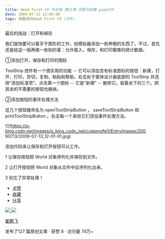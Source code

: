 ```yaml
---
title: Head First C# 中文版 第12章 回顾与前瞻 page559
date: 2009-07-13 12:05:00
tags: 我翻译的Head First C#（习作）
---
```

最后的挑战：打开和保存

  

我们就快要可以着手于图形的工作，给模拟器添加一些养眼的东西了。不过，首先还是给这一版再做一些别的事：允许载入，保存，和打印蜜蜂的统计数据。

  

①添加打开，保存和打印的图标

  

ToolStrip  控件有一个很实用的功能  \--  它可以添加含有标准图标的按钮：新建，打开，打印，剪切，复制，粘贴和帮助。右击处于窗体设计器底部的
ToolStrip  并选择“添加标准项”。点击第一个图标  \--  它是“新建”  \--  删除它。留着余下的三个。把其余的不需要的按钮也删掉。

  

②添加按钮的事件处理方法

  

这几个按钮被命名为  openToolStripButton  ，  saveToolStripButton  和
printToolStripButton  。右击每一个来给它们添加事件处理方法。

  

![](https://p-blog.csdn.net/images/p_blog_csdn_net/cuipengfei1/EntryImages/200
90713/2009-07-13_12-01-01.jpg)

添加代码来让保存和打开按钮可以工作。

  

1  让保存按钮把  World  对象序列化并保存到文件。

  

2  让打开按钮把  World  对象从文件中反序列化出来。

  

3  别忘了异常处理！

  

  * [ 点赞  ](javascript:;)
  * [ 收藏  ](javascript:;)
  * [ 分享 ](javascript:;)

[ ![](https://profile.csdnimg.cn/5/2/5/3_cuipengfei1)
![](https://g.csdnimg.cn/static/user-reg-year/1x/11.png)
](https://blog.csdn.net/cuipengfei1)

[ 崔鹏飞 ](https://blog.csdn.net/cuipengfei1)

发布了127 篇原创文章  ·  获赞 8  ·  访问量 74万+

